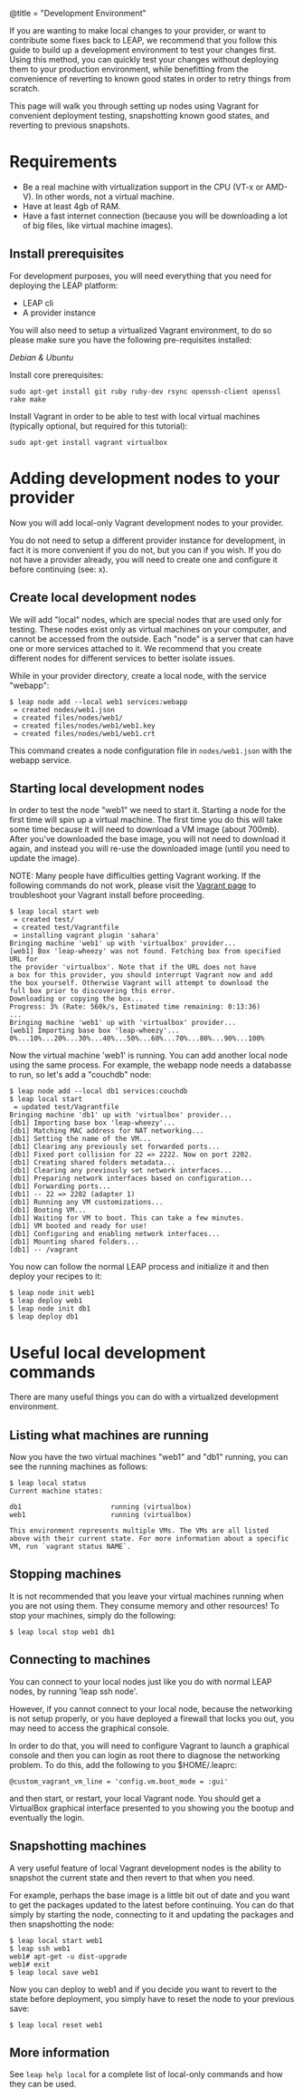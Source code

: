 @title = "Development Environment"

If you are wanting to make local changes to your provider, or want to contribute some fixes back to LEAP, we recommend that you follow this guide to build up a development environment to test your changes first. Using this method, you can quickly test your changes without deploying them to your production environment, while benefitting from the convenience of reverting to known good states in order to retry things from scratch. 

This page will walk you through setting up nodes using Vagrant for convenient deployment testing, snapshotting known good states, and reverting to previous snapshots. 

Requirements
============

* Be a real machine with virtualization support in the CPU (VT-x or AMD-V). In other words, not a virtual machine.
* Have at least 4gb of RAM.
* Have a fast internet connection (because you will be downloading a lot of big files, like virtual machine images).

Install prerequisites
--------------------------------

For development purposes, you will need everything that you need for deploying the LEAP platform:

* LEAP cli
* A provider instance

You will also need to setup a virtualized Vagrant environment, to do so please make sure you have the following
pre-requisites installed:

*Debian & Ubuntu*

Install core prerequisites:

    sudo apt-get install git ruby ruby-dev rsync openssh-client openssl rake make

Install Vagrant in order to be able to test with local virtual machines (typically optional, but required for this tutorial):

    sudo apt-get install vagrant virtualbox

<!--
*Mac OS*

1. Install rubygems from https://rubygems.org/pages/download (unless the `gem` command is already installed).
2. Install Vagrant.dmg from http://downloads.vagrantup.com/
-->


Adding development nodes to your provider
=========================================

Now you will add local-only Vagrant development nodes to your provider. 

You do not need to setup a different provider instance for development, in fact it is more convenient if you do not, but you can if you wish.  If you do not have a provider already, you will need to create one and configure it before continuing (see: x). 


Create local development nodes
------------------------------

We will add "local" nodes, which are special nodes that are used only for testing. These nodes exist only as virtual machines on your computer, and cannot be accessed from the outside. Each "node" is a server that can have one or more services attached to it. We recommend that you create different nodes for different services to better isolate issues.

While in your provider directory, create a local node, with the service "webapp":

    $ leap node add --local web1 services:webapp
     = created nodes/web1.json
     = created files/nodes/web1/
     = created files/nodes/web1/web1.key
     = created files/nodes/web1/web1.crt

This command creates a node configuration file in `nodes/web1.json` with the webapp service. 

Starting local development nodes
--------------------------------

In order to test the node "web1" we need to start it. Starting a node for the first time will spin up a virtual machine. The first time you do this will take some time because it will need to download a VM image (about 700mb). After you've downloaded the base image, you will not need to download it again, and instead you will re-use the downloaded image (until you need to update the image).

NOTE: Many people have difficulties getting Vagrant working. If the following commands do not work, please visit the [Vagrant page](vagrant) to troubleshoot your Vagrant install before proceeding.

    $ leap local start web
     = created test/
     = created test/Vagrantfile
     = installing vagrant plugin 'sahara'
    Bringing machine 'web1' up with 'virtualbox' provider...
    [web1] Box 'leap-wheezy' was not found. Fetching box from specified URL for
    the provider 'virtualbox'. Note that if the URL does not have
    a box for this provider, you should interrupt Vagrant now and add
    the box yourself. Otherwise Vagrant will attempt to download the
    full box prior to discovering this error.
    Downloading or copying the box...
    Progress: 3% (Rate: 560k/s, Estimated time remaining: 0:13:36)
    ...
    Bringing machine 'web1' up with 'virtualbox' provider...
    [web1] Importing base box 'leap-wheezy'...
    0%...10%...20%...30%...40%...50%...60%...70%...80%...90%...100%

Now the virtual machine 'web1' is running. You can add another local node using the same process. For example, the webapp node needs a databasse to run, so let's add a "couchdb" node:

    $ leap node add --local db1 services:couchdb
    $ leap local start
     = updated test/Vagrantfile
    Bringing machine 'db1' up with 'virtualbox' provider...
    [db1] Importing base box 'leap-wheezy'...
    [db1] Matching MAC address for NAT networking...
    [db1] Setting the name of the VM...
    [db1] Clearing any previously set forwarded ports...
    [db1] Fixed port collision for 22 => 2222. Now on port 2202.
    [db1] Creating shared folders metadata...
    [db1] Clearing any previously set network interfaces...
    [db1] Preparing network interfaces based on configuration...
    [db1] Forwarding ports...
    [db1] -- 22 => 2202 (adapter 1)
    [db1] Running any VM customizations...
    [db1] Booting VM...
    [db1] Waiting for VM to boot. This can take a few minutes.
    [db1] VM booted and ready for use!
    [db1] Configuring and enabling network interfaces...
    [db1] Mounting shared folders...
    [db1] -- /vagrant

You now can follow the normal LEAP process and initialize it and then deploy your recipes to it:

    $ leap node init web1
    $ leap deploy web1
    $ leap node init db1
    $ leap deploy db1


Useful local development commands
=================================

There are many useful things you can do with a virtualized development environment. 

Listing what machines are running
---------------------------------

Now you have the two virtual machines "web1" and "db1" running, you can see the running machines as follows:

    $ leap local status
    Current machine states:

    db1                      running (virtualbox)
    web1                     running (virtualbox)

    This environment represents multiple VMs. The VMs are all listed
    above with their current state. For more information about a specific
    VM, run `vagrant status NAME`.

Stopping machines
-----------------

It is not recommended that you leave your virtual machines running when you are not using them. They consume memory and other resources! To stop your machines, simply do the following:

    $ leap local stop web1 db1

Connecting to machines
----------------------

You can connect to your local nodes just like you do with normal LEAP nodes, by running 'leap ssh node'. 

However, if you cannot connect to your local node, because the networking is not setup properly, or you have deployed a firewall that locks you out, you may need to access the graphical console.

In order to do that, you will need to configure Vagrant to launch a graphical console and then you can login as root there to diagnose the networking problem. To do this, add the following to you
$HOME/.leaprc:

    @custom_vagrant_vm_line = 'config.vm.boot_mode = :gui'

and then start, or restart, your local Vagrant node. You should get a VirtualBox graphical interface presented to you showing you the bootup and eventually the login.

Snapshotting machines
---------------------

A very useful feature of local Vagrant development nodes is the ability to snapshot the current state and then revert to that when you need. 

For example, perhaps the base image is a little bit out of date and you want to get the packages updated to the latest before continuing. You can do that simply by starting the node, connecting to it and updating the packages and then snapshotting the node:

    $ leap local start web1
    $ leap ssh web1
    web1# apt-get -u dist-upgrade
    web1# exit
    $ leap local save web1

Now you can deploy to web1 and if you decide you want to revert to the state before deployment, you simply have to reset the node to your previous save:

    $ leap local reset web1

More information
----------------

See `leap help local` for a complete list of local-only commands and how they can be used.
